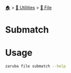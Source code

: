 <!--startTocHeader-->
[🏠](../../README.md) > [🔧 Utilities](../README.md) > [📁 File](README.md)
# Submatch
<!--endTocHeader-->

# Usage

<!--startCode-->
```bash
zaruba file submatch --help
```
<!--endCode-->



<!--startTocSubTopic-->
<!--endTocSubTopic-->